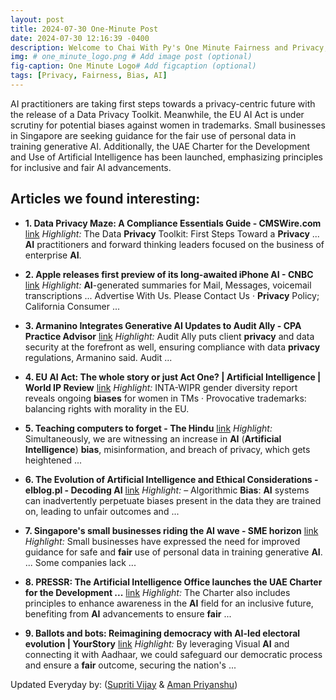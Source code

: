 ```yaml
---
layout: post
title: 2024-07-30 One-Minute Post
date: 2024-07-30 12:16:39 -0400
description: Welcome to Chai With Py's One Minute Fairness and Privacy, which aims to provide you the current happenings in the world of Fairness, Privacy, and AI.
img: # one_minute_logo.png # Add image post (optional)
fig-caption: One Minute Logo# Add figcaption (optional)
tags: [Privacy, Fairness, Bias, AI]
---
```


AI practitioners are taking first steps towards a privacy-centric future with the release of a Data Privacy Toolkit. Meanwhile, the EU AI Act is under scrutiny for potential biases against women in trademarks. Small businesses in Singapore are seeking guidance for the fair use of personal data in training generative AI. Additionally, the UAE Charter for the Development and Use of Artificial Intelligence has been launched, emphasizing principles for inclusive and fair AI advancements.

## Articles we found interesting:

- **1. Data <b>Privacy</b> Maze: A Compliance Essentials Guide - CMSWire.com** [link](https://www.cmswire.com/customer-experience/the-data-privacy-toolkit-first-steps-toward-a-privacy-centric-future/)
_Highlight:_ The Data <b>Privacy</b> Toolkit: First Steps Toward a <b>Privacy</b> ... <b>AI</b> practitioners and forward thinking leaders focused on the business of enterprise <b>AI</b>.

- **2. Apple releases first preview of its long-awaited iPhone <b>AI</b> - CNBC** [link](https://www.cnbc.com/2024/07/29/apple-releases-apple-intelligence-its-long-awaited-ai-features.html)
_Highlight:_ <b>AI</b>-generated summaries for Mail, Messages, voicemail transcriptions ... Advertise With Us. Please Contact Us &middot; <b>Privacy</b> Policy; California Consumer&nbsp;...

- **3. Armanino Integrates Generative <b>AI</b> Updates to Audit Ally - CPA Practice Advisor** [link](https://www.cpapracticeadvisor.com/2024/07/29/armanino-integrates-generative-ai-updates-to-audit-ally/108496/)
_Highlight:_ Audit Ally puts client <b>privacy</b> and data security at the forefront as well, ensuring compliance with data <b>privacy</b> regulations, Armanino said. Audit&nbsp;...

- **4. EU <b>AI</b> Act: The whole story or just Act One? | <b>Artificial Intelligence</b> | World IP Review** [link](https://www.worldipreview.com/artificial-intelligence/eu-ai-act-the-whole-story-or-just-act-one)
_Highlight:_ INTA-WIPR gender diversity report reveals ongoing <b>biases</b> for women in TMs &middot; Provocative trademarks: balancing rights with morality in the EU.

- **5. Teaching computers to forget - The Hindu** [link](https://www.thehindu.com/opinion/op-ed/teaching-computers-to-forget/article68460448.ece)
_Highlight:_ Simultaneously, we are witnessing an increase in <b>AI</b> (<b>Artificial Intelligence</b>) <b>bias</b>, misinformation, and breach of privacy, which gets heightened&nbsp;...

- **6. The Evolution of <b>Artificial Intelligence</b> and Ethical Considerations - elblog.pl - Decoding <b>AI</b>** [link](https://elblog.pl/2024/07/29/the-evolution-of-artificial-intelligence-and-ethical-considerations/)
_Highlight:_ – Algorithmic <b>Bias</b>: <b>AI</b> systems can inadvertently perpetuate biases present in the data they are trained on, leading to unfair outcomes and&nbsp;...

- **7. Singapore&#39;s small businesses riding the <b>AI</b> wave - SME horizon** [link](https://www.smehorizon.com/singapores-small-businesses-riding-the-ai-wave/)
_Highlight:_ Small businesses have expressed the need for improved guidance for safe and <b>fair</b> use of personal data in training generative <b>AI</b>. ... Some companies lack&nbsp;...

- **8. PRESSR: The <b>Artificial Intelligence</b> Office launches the UAE Charter for the Development ...** [link](https://www.tradingview.com/news/reuters.com,2024-07-30:newsml_Zaw3zGFJ6:0-pressr-the-artificial-intelligence-office-launches-the-uae-charter-for-the-development-and-use-of-artificial-intelligence/)
_Highlight:_ The Charter also includes principles to enhance awareness in the <b>AI</b> field for an inclusive future, benefiting from <b>AI</b> advancements to ensure <b>fair</b>&nbsp;...

- **9. Ballots and bots: Reimagining democracy with <b>AI</b>-led electoral evolution | YourStory** [link](https://yourstory.com/2024/07/ballots-and-bots-reimagining-democracy-with-ai)
_Highlight:_ By leveraging Visual <b>AI</b> and connecting it with Aadhaar, we could safeguard our democratic process and ensure a <b>fair</b> outcome, securing the nation&#39;s&nbsp;...


Updated Everyday by: (<a href="https://supritivijay.github.io/">Supriti Vijay</a> & <a href="https://amanpriyanshu.github.io/">Aman Priyanshu</a>)
